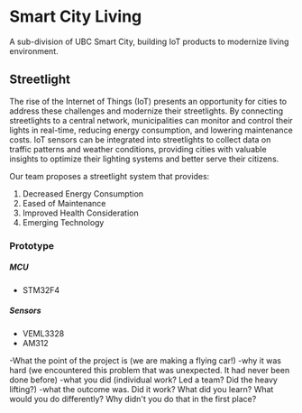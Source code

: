 # Smart City Living
A sub-division of UBC Smart City, building IoT products to modernize living environment.

## Streetlight
The rise of the Internet of Things (IoT) presents an opportunity for cities to address these challenges and modernize their streetlights. By connecting streetlights to a central network, municipalities can monitor and control their lights in real-time, reducing energy consumption, and lowering maintenance costs. IoT sensors can be integrated into streetlights to collect data on traffic patterns and weather conditions, providing cities with valuable insights to optimize their lighting systems and better serve their citizens.

Our team proposes a streetlight system that provides:
1. Decreased Energy Consumption
2. Eased of Maintenance
3. Improved Health Consideration
4. Emerging Technology

### Prototype 
##### MCU
- STM32F4

##### Sensors
- VEML3328
- AM312

-What the point of the project is (we are making a flying car!) 
-why it was hard (we encountered this problem that was unexpected. It had never been done before) 
-what you did (individual work? Led a team? Did the heavy lifting?) 
-what the outcome was. Did it work? What did you learn? What would you do differently? Why didn't you do that in the first place?
